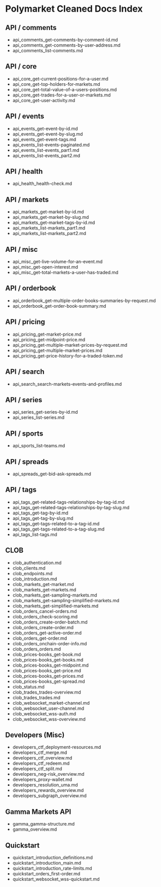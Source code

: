 # Polymarket Cleaned Docs Index

## API / comments
- api_comments_get-comments-by-comment-id.md
- api_comments_get-comments-by-user-address.md
- api_comments_list-comments.md

## API / core
- api_core_get-current-positions-for-a-user.md
- api_core_get-top-holders-for-markets.md
- api_core_get-total-value-of-a-users-positions.md
- api_core_get-trades-for-a-user-or-markets.md
- api_core_get-user-activity.md

## API / events
- api_events_get-event-by-id.md
- api_events_get-event-by-slug.md
- api_events_get-event-tags.md
- api_events_list-events-paginated.md
- api_events_list-events_part1.md
- api_events_list-events_part2.md

## API / health
- api_health_health-check.md

## API / markets
- api_markets_get-market-by-id.md
- api_markets_get-market-by-slug.md
- api_markets_get-market-tags-by-id.md
- api_markets_list-markets_part1.md
- api_markets_list-markets_part2.md

## API / misc
- api_misc_get-live-volume-for-an-event.md
- api_misc_get-open-interest.md
- api_misc_get-total-markets-a-user-has-traded.md

## API / orderbook
- api_orderbook_get-multiple-order-books-summaries-by-request.md
- api_orderbook_get-order-book-summary.md

## API / pricing
- api_pricing_get-market-price.md
- api_pricing_get-midpoint-price.md
- api_pricing_get-multiple-market-prices-by-request.md
- api_pricing_get-multiple-market-prices.md
- api_pricing_get-price-history-for-a-traded-token.md

## API / search
- api_search_search-markets-events-and-profiles.md

## API / series
- api_series_get-series-by-id.md
- api_series_list-series.md

## API / sports
- api_sports_list-teams.md

## API / spreads
- api_spreads_get-bid-ask-spreads.md

## API / tags
- api_tags_get-related-tags-relationships-by-tag-id.md
- api_tags_get-related-tags-relationships-by-tag-slug.md
- api_tags_get-tag-by-id.md
- api_tags_get-tag-by-slug.md
- api_tags_get-tags-related-to-a-tag-id.md
- api_tags_get-tags-related-to-a-tag-slug.md
- api_tags_list-tags.md

## CLOB
- clob_authentication.md
- clob_clients.md
- clob_endpoints.md
- clob_introduction.md
- clob_markets_get-market.md
- clob_markets_get-markets.md
- clob_markets_get-sampling-markets.md
- clob_markets_get-sampling-simplified-markets.md
- clob_markets_get-simplified-markets.md
- clob_orders_cancel-orders.md
- clob_orders_check-scoring.md
- clob_orders_create-order-batch.md
- clob_orders_create-order.md
- clob_orders_get-active-order.md
- clob_orders_get-order.md
- clob_orders_onchain-order-info.md
- clob_orders_orders.md
- clob_prices-books_get-book.md
- clob_prices-books_get-books.md
- clob_prices-books_get-midpoint.md
- clob_prices-books_get-price.md
- clob_prices-books_get-prices.md
- clob_prices-books_get-spread.md
- clob_status.md
- clob_trades_trades-overview.md
- clob_trades_trades.md
- clob_websocket_market-channel.md
- clob_websocket_user-channel.md
- clob_websocket_wss-auth.md
- clob_websocket_wss-overview.md

## Developers (Misc)
- developers_ctf_deployment-resources.md
- developers_ctf_merge.md
- developers_ctf_overview.md
- developers_ctf_redeem.md
- developers_ctf_split.md
- developers_neg-risk_overview.md
- developers_proxy-wallet.md
- developers_resolution_uma.md
- developers_rewards_overview.md
- developers_subgraph_overview.md

## Gamma Markets API
- gamma_gamma-structure.md
- gamma_overview.md

## Quickstart
- quickstart_introduction_definitions.md
- quickstart_introduction_main.md
- quickstart_introduction_rate-limits.md
- quickstart_orders_first-order.md
- quickstart_websocket_wss-quickstart.md
